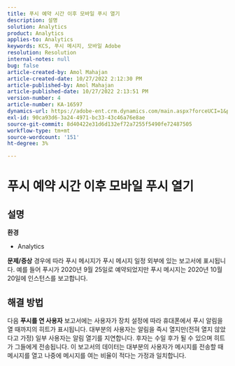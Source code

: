 ```yaml
---
title: 푸시 예약 시간 이후 모바일 푸시 열기
description: 설명
solution: Analytics
product: Analytics
applies-to: Analytics
keywords: KCS, 푸시 메시지, 모바일 Adobe
resolution: Resolution
internal-notes: null
bug: false
article-created-by: Amol Mahajan
article-created-date: 10/27/2022 2:12:30 PM
article-published-by: Amol Mahajan
article-published-date: 10/27/2022 2:13:51 PM
version-number: 4
article-number: KA-16597
dynamics-url: https://adobe-ent.crm.dynamics.com/main.aspx?forceUCI=1&pagetype=entityrecord&etn=knowledgearticle&id=776f6962-0156-ed11-bba2-6045bd006793
exl-id: 90ca93d6-3a24-4971-bc33-43c46a76e8ae
source-git-commit: 8d40422e31d6d132ef72a7255f5490fe72487505
workflow-type: tm+mt
source-wordcount: '151'
ht-degree: 3%

---
```


# 푸시 예약 시간 이후 모바일 푸시 열기

## 설명

<b>환경</b>
- Analytics

<b>문제/증상</b>
경우에 따라 푸시 메시지가 푸시 메시지 일정 외부에 있는 보고서에 표시됩니다. 예를 들어 푸시가 2020년 9월 25일로 예약되었지만 푸시 메시지는 2020년 10월 20일에 인스턴스를 보고합니다.


## 해결 방법


다음 <b>푸시를 연 사용자</b> 보고서에는 사용자가 장치 설정에 따라 휴대폰에서 푸시 알림을 열 때까지의 히트가 표시됩니다. 대부분의 사용자는 알림을 즉시 열지만(전혀 열지 않았다고 가정) 일부 사용자는 알림 열기를 지연합니다. 후자는 수일 후가 될 수 있으며 히트가 그들에게 전송됩니다. 이 보고서의 데이터는 대부분의 사용자가 메시지를 전송할 때 메시지를 열고 나중에 메시지를 여는 비율이 적다는 가정과 일치합니다.
